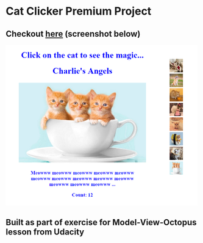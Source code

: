 # Cat Clicker Premium Project

## Checkout [here](https://bunnydeviloper.github.io/cat-clicker-premium) (screenshot below)
<img src="img/appScreenshot.PNG" alt="screenshot" maxWidth="500px" /><br>
## Built as part of exercise for Model-View-Octopus lesson from Udacity
